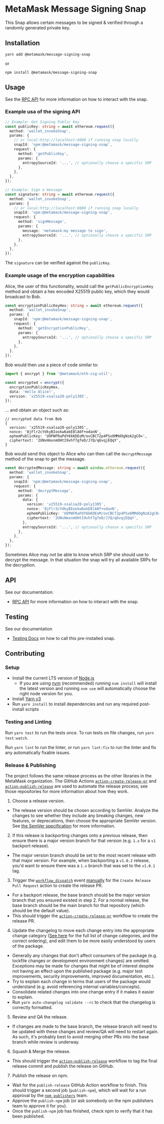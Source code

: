 # MetaMask Message Signing Snap

This Snap allows certain messages to be signed & verified through a randomly generated private key.

## Installation

`yarn add @metamask/message-signing-snap`

or

`npm install @metamask/message-signing-snap`

## Usage

See the [RPC API](./docs/RPC.md) for more information on how to interact with the snap.

### Example usa of the signing API

```ts
// Example: Get Signing Public Key
const publicKey: string = await ethereum.request({
  method: 'wallet_invokeSnap',
  params: {
    // or local:http://localhost:8080 if running snap locally
    snapId: 'npm:@metamask/message-signing-snap',
    request: {
      method: 'getPublicKey',
      params: {
        entropySourceId: '...', // optionally choose a specific SRP
      },
    },
  },
});

// Example: Sign a message
const signature: string = await ethereum.request({
  method: 'wallet_invokeSnap',
  params: {
    // or local:http://localhost:8080 if running snap locally
    snapId: 'npm:@metamask/message-signing-snap',
    request: {
      method: 'signMessage',
      params: {
        message: 'metamask:my message to sign',
        entropySourceId: '...', // optionally choose a specific SRP
      },
    },
  },
});
```

The `signature` can be verified against the `publicKey`.

### Example usage of the encryption capabilities

Alice, the user of this functionality, would call the
`getPublicEncryptionKey` method and obtain a hex encoded X25519 public
key, which they would broadcast to Bob.

```ts
const encryptionPublicKeyHex: string = await ethereum.request({
  method: 'wallet_invokeSnap',
  params: {
    snapId: 'npm:@metamask/message-signing-snap',
    request: {
      method: 'getEncryptionPublicKey',
      params: {
        entropySourceId: '...', // optionally choose a specific SRP
      },
    },
  },
});
```

Bob would then use a piece of code similar to:

```ts
import { encrypt } from '@metamask/eth-sig-util';

const encrypted = encrypt({
  encryptionPublicKeyHex,
  data: 'Hello Alice!',
  version: 'x25519-xsalsa20-poly1305',
});
```

... and obtain an object such as:

```json5
// encrypted data from Bob
{
  version: 'x25519-xsalsa20-poly1305',
  nonce: '8jFlr2cYdkyBIookw6akE8lA0f+odanN',
  ephemPublicKey: 'UOPWFRaPdY6kKDEoM/ovCBCT2p4PSx6MMdOgNzA2gC0=',
  ciphertext: '2UNvHmxnmOHtI9vhf7gfeD/J7Q/q6vqjEQqY',
}
```

Bob would send this object to Alice who can then call the
`decryptMessage` method of the snap to get the message.

```ts
const decryptedMessage: string = await window.ethereum.request({
  method: 'wallet_invokeSnap',
  params: {
    snapId: 'npm:@metamask/message-signing-snap',
    request: {
      method: 'decryptMessage',
      params: {
        data: {
          version: 'x25519-xsalsa20-poly1305',
          nonce: '8jFlr2cYdkyBIookw6akE8lA0f+odanN',
          ephemPublicKey: 'UOPWFRaPdY6kKDEoM/ovCBCT2p4PSx6MMdOgNzA2gC0=',
          ciphertext: '2UNvHmxnmOHtI9vhf7gfeD/J7Q/q6vqjEQqY',
        },
        entropySourceId: '...', // optionally choose a specific SRP
      },
    },
  },
});
```

Sometimes Alice may not be able to know which SRP she should use to decrypt the message. In that situation the snap will
try all available SRPs for the decryption.

## API

See our documentation:

- [RPC API](./docs/RPC.md) for more information on how to interact with the snap.

## Testing

See our documentation

- [Testing Docs](./docs/testing.md) on how to call this pre-installed snap.

## Contributing

### Setup

- Install the current LTS version of [Node.js](https://nodejs.org)
  - If you are using [nvm](https://github.com/creationix/nvm#installation) (recommended) running `nvm install` will
    install the latest version and running `nvm use` will automatically choose the right node version for you.
- Install [Yarn v3](https://yarnpkg.com/getting-started/install)
- Run `yarn install` to install dependencies and run any required post-install scripts

### Testing and Linting

Run `yarn test` to run the tests once. To run tests on file changes, run `yarn test:watch`.

Run `yarn lint` to run the linter, or run `yarn lint:fix` to run the linter and fix any automatically fixable issues.

### Release & Publishing

The project follows the same release process as the other libraries in the MetaMask organization. The GitHub Actions [
`action-create-release-pr`](https://github.com/MetaMask/action-create-release-pr) and [
`action-publish-release`](https://github.com/MetaMask/action-publish-release) are used to automate the release process;
see those repositories for more information about how they work.

1. Choose a release version.

- The release version should be chosen according to SemVer. Analyze the changes to see whether they include any
  breaking changes, new features, or deprecations, then choose the appropriate SemVer version.
  See [the SemVer specification](https://semver.org/) for more information.

2. If this release is backporting changes onto a previous release, then ensure there is a major version branch for that
   version (e.g. `1.x` for a `v1` backport release).

- The major version branch should be set to the most recent release with that major version. For example, when
  backporting a `v1.0.2` release, you'd want to ensure there was a `1.x` branch that was set to the `v1.0.1` tag.

3. Trigger the [
   `workflow_dispatch`](https://docs.github.com/en/actions/reference/events-that-trigger-workflows#workflow_dispatch)
   event [manually](https://docs.github.com/en/actions/managing-workflow-runs/manually-running-a-workflow) for the
   `Create Release Pull Request` action to create the release PR.

- For a backport release, the base branch should be the major version branch that you ensured existed in step 2. For a
  normal release, the base branch should be the main branch for that repository (which should be the default value).
- This should trigger the [`action-create-release-pr`](https://github.com/MetaMask/action-create-release-pr) workflow
  to create the release PR.

4. Update the changelog to move each change entry into the appropriate change
   category ([See here](https://keepachangelog.com/en/1.0.0/#types) for the full list of change categories, and the
   correct ordering), and edit them to be more easily understood by users of the package.

- Generally any changes that don't affect consumers of the package (e.g. lockfile changes or development environment
  changes) are omitted. Exceptions may be made for changes that might be of interest despite not having an effect upon
  the published package (e.g. major test improvements, security improvements, improved documentation, etc.).
- Try to explain each change in terms that users of the package would understand (e.g. avoid referencing internal
  variables/concepts).
- Consolidate related changes into one change entry if it makes it easier to explain.
- Run `yarn auto-changelog validate --rc` to check that the changelog is correctly formatted.

5. Review and QA the release.

- If changes are made to the base branch, the release branch will need to be updated with these changes and review/QA
  will need to restart again. As such, it's probably best to avoid merging other PRs into the base branch while review
  is underway.

6. Squash & Merge the release.

- This should trigger the [`action-publish-release`](https://github.com/MetaMask/action-publish-release) workflow to
  tag the final release commit and publish the release on GitHub.

7. Publish the release on npm.

- Wait for the `publish-release` GitHub Action workflow to finish. This should trigger a second job (`publish-npm`),
  which will wait for a run approval by the [`npm publishers`](https://github.com/orgs/MetaMask/teams/npm-publishers)
  team.
- Approve the `publish-npm` job (or ask somebody on the npm publishers team to approve it for you).
- Once the `publish-npm` job has finished, check npm to verify that it has been published.
